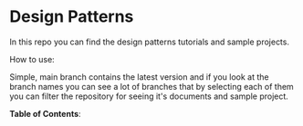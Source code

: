 # Design Patterns

In this repo you can find the design patterns tutorials and sample projects.

How to use:

Simple, main branch contains the latest version and if you look at the branch names you can see a lot of branches that by selecting each of them you can filter the repository for seeing it's documents and sample project.


**Table of Contents**:

